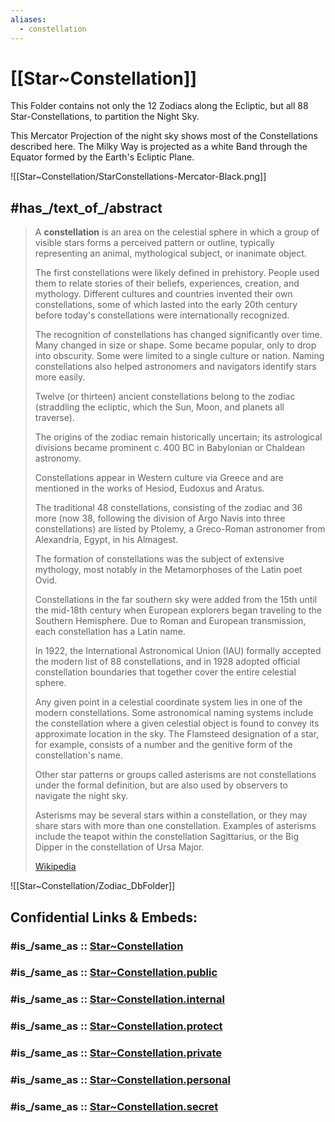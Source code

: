 ```yaml
---
aliases:
  - constellation
---
```


# [[Star~Constellation]] 

This Folder contains not only the 12 Zodiacs along the Ecliptic, but all 88 Star-Constellations, 
to partition the Night Sky. 

This Mercator Projection of the night sky shows most of the Constellations described here. 
The Milky Way is projected as a white Band  through the Equator formed by the Earth's Ecliptic Plane. 

![[Star~Constellation/StarConstellations-Mercator-Black.png]] 


## #has_/text_of_/abstract 

> A **constellation** is an area on the celestial sphere 
> in which a group of visible stars forms a perceived pattern or outline, 
> typically representing an animal, mythological subject, or inanimate object.
>
> The first constellations were likely defined in prehistory. 
> People used them to relate stories of their beliefs, experiences, creation, and mythology. 
> Different cultures and countries invented their own constellations, 
> some of which lasted into the early 20th century 
> before today's constellations were internationally recognized. 
> 
> The recognition of constellations has changed significantly over time. 
> Many changed in size or shape. Some became popular, only to drop into obscurity. 
> Some were limited to a single culture or nation. 
> Naming constellations also helped astronomers and navigators identify stars more easily.
>
> Twelve (or thirteen) ancient constellations belong to the zodiac 
> (straddling the ecliptic, which the Sun, Moon, and planets all traverse). 
> 
> The origins of the zodiac remain historically uncertain; 
> its astrological divisions became prominent c. 400 BC in Babylonian or Chaldean astronomy. 
> 
> Constellations appear in Western culture via Greece 
> and are mentioned in the works of Hesiod, Eudoxus and Aratus. 
> 
> The traditional 48 constellations, consisting of the zodiac and 36 more 
> (now 38, following the division of Argo Navis into three constellations) 
> are listed by Ptolemy, a Greco-Roman astronomer from Alexandria, Egypt, in his Almagest. 
> 
> The formation of constellations was the subject of extensive mythology, 
> most notably in the Metamorphoses of the Latin poet Ovid. 
> 
> Constellations in the far southern sky were added from the 15th until the mid-18th century 
> when European explorers began traveling to the Southern Hemisphere. 
> Due to Roman and European transmission, each constellation has a Latin name.
>
> In 1922, the International Astronomical Union (IAU) 
> formally accepted the modern list of 88 constellations, 
> and in 1928 adopted official constellation boundaries 
> that together cover the entire celestial sphere. 
> 
> Any given point in a celestial coordinate system lies in one of the modern constellations. 
> Some astronomical naming systems include the constellation 
> where a given celestial object is found to convey its approximate location in the sky. 
> The Flamsteed designation of a star, for example, 
> consists of a number and the genitive form of the constellation's name.
>
> Other star patterns or groups called asterisms are not constellations under the formal definition, 
> but are also used by observers to navigate the night sky. 
> 
> Asterisms may be several stars within a constellation, 
> or they may share stars with more than one constellation. 
> Examples of asterisms include the teapot within the constellation Sagittarius, 
> or the Big Dipper in the constellation of Ursa Major.
>
> [Wikipedia](https://en.wikipedia.org/wiki/Constellation)


![[Star~Constellation/Zodiac_DbFolder]]


## Confidential Links & Embeds: 

### #is_/same_as :: [Star~Constellation](/_Standards/Astronomy/Star~Constellation.md) 

### #is_/same_as :: [Star~Constellation.public](/_public/Astronomy/Star~Constellation.public.md) 

### #is_/same_as :: [Star~Constellation.internal](/_internal/Astronomy/Star~Constellation.internal.md) 

### #is_/same_as :: [Star~Constellation.protect](/_protect/Astronomy/Star~Constellation.protect.md) 

### #is_/same_as :: [Star~Constellation.private](/_private/Astronomy/Star~Constellation.private.md) 

### #is_/same_as :: [Star~Constellation.personal](/_personal/Astronomy/Star~Constellation.personal.md) 

### #is_/same_as :: [Star~Constellation.secret](/_secret/Astronomy/Star~Constellation.secret.md)

